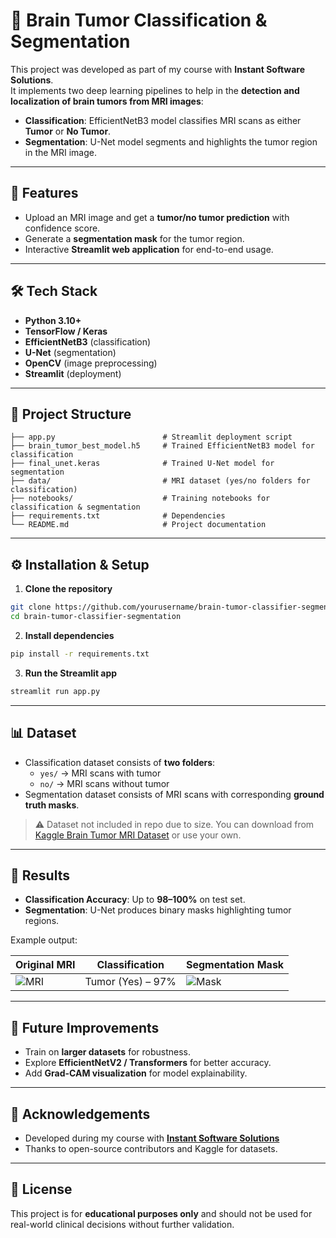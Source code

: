 # 🧠 Brain Tumor Classification & Segmentation  

This project was developed as part of my course with **Instant Software Solutions**.  
It implements two deep learning pipelines to help in the **detection and localization of brain tumors from MRI images**:  

- **Classification**: EfficientNetB3 model classifies MRI scans as either **Tumor** or **No Tumor**.  
- **Segmentation**: U-Net model segments and highlights the tumor region in the MRI image.  

---

## 🚀 Features
- Upload an MRI image and get a **tumor/no tumor prediction** with confidence score.  
- Generate a **segmentation mask** for the tumor region.  
- Interactive **Streamlit web application** for end-to-end usage.  

---

## 🛠️ Tech Stack
- **Python 3.10+**  
- **TensorFlow / Keras**  
- **EfficientNetB3** (classification)  
- **U-Net** (segmentation)  
- **OpenCV** (image preprocessing)  
- **Streamlit** (deployment)  

---

## 📂 Project Structure
```
├── app.py                        # Streamlit deployment script  
├── brain_tumor_best_model.h5     # Trained EfficientNetB3 model for classification  
├── final_unet.keras              # Trained U-Net model for segmentation  
├── data/                         # MRI dataset (yes/no folders for classification)  
├── notebooks/                    # Training notebooks for classification & segmentation  
├── requirements.txt              # Dependencies  
└── README.md                     # Project documentation  
```

---

## ⚙️ Installation & Setup

1. **Clone the repository**
```bash
git clone https://github.com/yourusername/brain-tumor-classifier-segmentation.git
cd brain-tumor-classifier-segmentation
```

2. **Install dependencies**
```bash
pip install -r requirements.txt
```

3. **Run the Streamlit app**
```bash
streamlit run app.py
```

---

## 📊 Dataset
- Classification dataset consists of **two folders**:  
  - `yes/` → MRI scans with tumor  
  - `no/` → MRI scans without tumor  
- Segmentation dataset consists of MRI scans with corresponding **ground truth masks**.  

> ⚠️ Dataset not included in repo due to size. You can download from [Kaggle Brain Tumor MRI Dataset](https://www.kaggle.com/datasets) or use your own.  

---

## 🔎 Results
- **Classification Accuracy**: Up to **98–100%** on test set.  
- **Segmentation**: U-Net produces binary masks highlighting tumor regions.  

Example output:  

| Original MRI | Classification | Segmentation Mask |
|--------------|----------------|-------------------|
| ![MRI](example_mri.png) | Tumor (Yes) – 97% | ![Mask](example_mask.png) |

---

## 📌 Future Improvements
- Train on **larger datasets** for robustness.  
- Explore **EfficientNetV2 / Transformers** for better accuracy.  
- Add **Grad-CAM visualization** for model explainability.  

---

## 🙏 Acknowledgements
- Developed during my course with **[Instant Software Solutions](https://www.linkedin.com/company/instant-software-solutions/)**  
- Thanks to open-source contributors and Kaggle for datasets.  

---

## 📜 License
This project is for **educational purposes only** and should not be used for real-world clinical decisions without further validation.  
